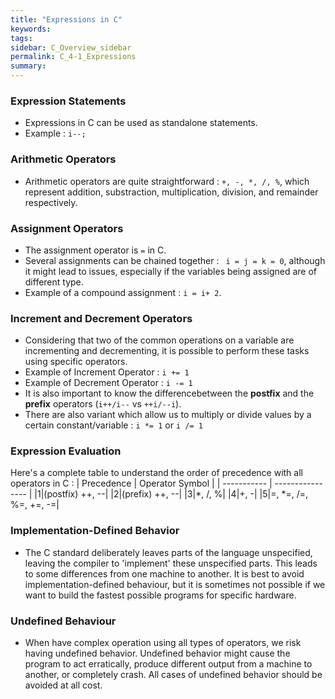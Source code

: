 ```yaml
---
title: "Expressions in C"
keywords:
tags:
sidebar: C_Overview_sidebar
permalink: C_4-1_Expressions
summary:
---
```

### Expression Statements
- Expressions in C can be used as standalone statements.
- Example : ```i--;```

### Arithmetic Operators
- Arithmetic operators are quite straightforward : ```+, -, *, /, %```, which represent addition, substraction, multiplication, division, and remainder respectively.

### Assignment Operators
- The assignment operator is ```=``` in C.
- Several assignments can be chained together : ``` i = j = k = 0```, although it might lead to issues, especially if the variables being assigned are of different type.
- Example of a compound assignment : ```i = i+ 2```.

### Increment and Decrement Operators
- Considering that two of the common operations on a variable are incrementing and decrementing, it is possible to perform these tasks using specific operators.
- Example of Increment Operator : ```i += 1```
- Example of Decrement Operator : ```i -= 1```
- It is also important to know the differencebetween the **postfix** and the **prefix** operators (```i++/i--``` vs ```++i/--i```).
- There are also variant which allow us to multiply or divide values by a certain constant/variable : ```i *= 1``` or ```i /= 1```

### Expression Evaluation
Here's a complete table to understand the order of precedence with all operators in C :
| Precedence | Operator Symbol |
| -----------  |  ---------------- |
|1|(postfix) ++, --|
|2|(prefix) ++, --|
|3|\*, /, %|
|4|+, -|
|5|=, \*=, /=, %=, +=, -=|

### Implementation-Defined Behavior

- The C standard deliberately leaves parts of the language unspecified, leaving the compiler to 'implement' these unspecified parts. This leads to some differences from one machine to another. It is best to avoid implementation-defined behaviour, but it is sometimes not possible if we want to build the fastest possible programs for specific hardware.

### Undefined Behaviour

- When have complex operation using all types of operators, we risk having undefined behavior. Undefined behavior might cause the program to act erratically, produce different output from a machine to another, or completely crash. All cases of undefined behavior should be avoided at all cost.
